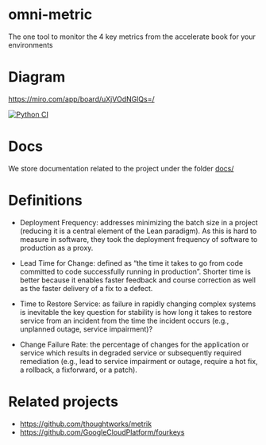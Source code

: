 # omni-metric

The one tool to monitor the 4 key metrics from the accelerate book for your environments

# Diagram

https://miro.com/app/board/uXjVOdNGlQs=/

[![Python CI](https://github.com/shadowman/omni-metric/actions/workflows/delivery.yml/badge.svg)](https://github.com/shadowman/omni-metric/actions/workflows/delivery.yml)

# Docs

We store documentation related to the project under the folder [docs/](./docs/README.md)

# Definitions

- Deployment Frequency: addresses minimizing the batch size in a project (reducing it is a central element of the Lean paradigm). As this is hard to measure in software, they took the deployment frequency of software to production as a proxy.

- Lead Time for Change: defined as “the time it takes to go from code committed to code successfully running in production”. Shorter time is better because it enables faster feedback and course correction as well as the faster delivery of a fix to a defect.

- Time to Restore Service: as failure in rapidly changing complex systems is inevitable the key question for stability is how long it takes to restore service from an incident from the time the incident occurs (e.g., unplanned outage, service impairment)?

- Change Failure Rate: the percentage of changes for the application or service which results in degraded service or subsequently required remediation (e.g., lead to service impairment or outage, require a hot fix, a rollback, a fixforward, or a patch).

# Related projects

- https://github.com/thoughtworks/metrik
- https://github.com/GoogleCloudPlatform/fourkeys
